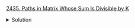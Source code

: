 [2435. Paths in Matrix Whose Sum Is Divisible by K](https://leetcode.com/contest/weekly-contest-314/problems/paths-in-matrix-whose-sum-is-divisible-by-k/)

<details><summary>Solution</summary>

![](../assets/20221117203921.png)

</details>
